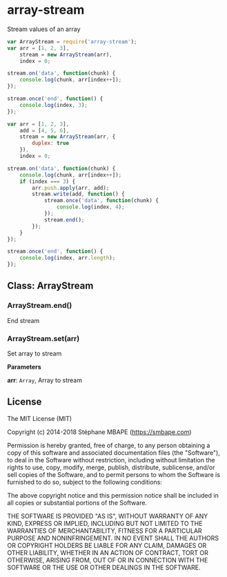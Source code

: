 array-stream
=======
Stream values of an array

```javascript
var ArrayStream = require('array-stream');
var arr = [1, 2, 3],
    stream = new ArrayStream(arr),
    index = 0;

stream.on('data', function(chunk) {
    console.log(chunk, arr[index++]);
});

stream.once('end', function() {
    console.log(index, 3);
});
```

```javascript
var arr = [1, 2, 3],
    add = [4, 5, 6],
    stream = new ArrayStream(arr, {
        duplex: true
    }),
    index = 0;

stream.on('data', function(chunk) {
    console.log(chunk, arr[index++]);
    if (index === 3) {
        arr.push.apply(arr, add);
        stream.write(add, function() {
            stream.once('data', function(chunk) {
                console.log(index, 4);
            });
            stream.end();
        });
    }
});

stream.once('end', function() {
    console.log(index, arr.length);
});
```

## Class: ArrayStream


### ArrayStream.end() 

End stream


### ArrayStream.set(arr) 

Set array to stream

**Parameters**

**arr**: `Array`, Array to stream

License
-------
The MIT License (MIT)

Copyright (c) 2014-2018 Stéphane MBAPE (https://smbape.com)

Permission is hereby granted, free of charge, to any person obtaining a copy
of this software and associated documentation files (the "Software"), to deal
in the Software without restriction, including without limitation the rights
to use, copy, modify, merge, publish, distribute, sublicense, and/or sell
copies of the Software, and to permit persons to whom the Software is
furnished to do so, subject to the following conditions:

The above copyright notice and this permission notice shall be included in all
copies or substantial portions of the Software.

THE SOFTWARE IS PROVIDED "AS IS", WITHOUT WARRANTY OF ANY KIND, EXPRESS OR
IMPLIED, INCLUDING BUT NOT LIMITED TO THE WARRANTIES OF MERCHANTABILITY,
FITNESS FOR A PARTICULAR PURPOSE AND NONINFRINGEMENT. IN NO EVENT SHALL THE
AUTHORS OR COPYRIGHT HOLDERS BE LIABLE FOR ANY CLAIM, DAMAGES OR OTHER
LIABILITY, WHETHER IN AN ACTION OF CONTRACT, TORT OR OTHERWISE, ARISING FROM,
OUT OF OR IN CONNECTION WITH THE SOFTWARE OR THE USE OR OTHER DEALINGS IN THE
SOFTWARE.
